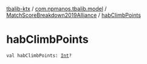 [tbalib-ktx](../../index.md) / [com.npmanos.tbalib.model](../index.md) / [MatchScoreBreakdown2019Alliance](index.md) / [habClimbPoints](./hab-climb-points.md)

# habClimbPoints

`val habClimbPoints: `[`Int`](https://kotlinlang.org/api/latest/jvm/stdlib/kotlin/-int/index.html)`?`